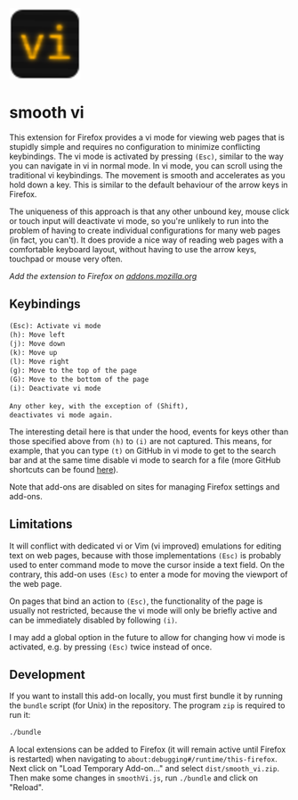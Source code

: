 <img src="smooth_vi_128.png" height="128">

# smooth vi

This extension for Firefox provides a vi mode for viewing web pages that is stupidly simple and requires no configuration to minimize conflicting keybindings. The vi mode is activated by pressing `(Esc)`, similar to the way you can navigate in vi in normal mode. In vi mode, you can scroll using the traditional vi keybindings. The movement is smooth and accelerates as you hold down a key. This is similar to the default behaviour of the arrow keys in Firefox.

The uniqueness of this approach is that any other unbound key, mouse click or touch input will deactivate vi mode, so you're unlikely to run into the problem of having to create individual configurations for many web pages (in fact, you can't). It does provide a nice way of reading web pages with a comfortable keyboard layout, without having to use the arrow keys, touchpad or mouse very often. 

*Add the extension to Firefox on [addons.mozilla.org](https://addons.mozilla.org/en-US/firefox/addon/smooth-vi/)*

## Keybindings

```text
(Esc): Activate vi mode
(h): Move left
(j): Move down
(k): Move up
(l): Move right
(g): Move to the top of the page
(G): Move to the bottom of the page
(i): Deactivate vi mode

Any other key, with the exception of (Shift),
deactivates vi mode again.
```
The interesting detail here is that under the hood, events
for keys other than those specified above from `(h)` to `(i)`
are not captured. This means, for example, that you can type `(t)`
on GitHub in vi mode to get to the search bar and at the same time
disable vi mode to search for a file
(more GitHub shortcuts can be found [here](https://docs.github.com/en/get-started/accessibility/keyboard-shortcuts)).

Note that add-ons are disabled on sites for managing Firefox settings and add-ons.

## Limitations

It will conflict with dedicated vi or Vim (vi improved) emulations for editing text on web pages, because with those implementations `(Esc)` is probably used to enter command mode to move the cursor inside a text field. On the contrary, this add-on uses `(Esc)` to enter a mode for moving the viewport of the web page.

On pages that bind an action to `(Esc)`, the functionality of the page is usually not restricted, because the vi mode will only be briefly active and can be immediately disabled by following `(i)`.

I may add a global option in the future to allow for changing how vi mode is activated, e.g. by pressing `(Esc)` twice instead of once.

## Development

If you want to install this add-on locally, you must first bundle it by running the `bundle` script (for Unix) in the repository. The program `zip` is required to run it: 

```sh
./bundle
```

A local extensions can be added to Firefox (it will remain active until Firefox is restarted) when navigating to `about:debugging#/runtime/this-firefox`. Next click on "Load Temporary Add-on..." and select `dist/smooth_vi.zip`. Then make some changes in `smoothVi.js`, run `./bundle` and click on "Reload".
